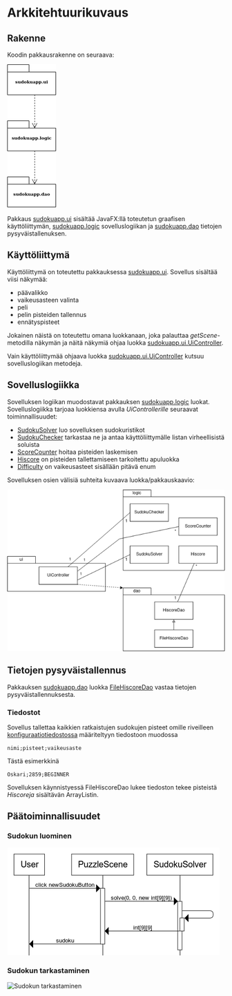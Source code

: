# Arkkitehtuurikuvaus

## Rakenne

Koodin pakkausrakenne on seuraava:

![Sudokusovelluksen pakkauskaavio](images/sudoku-pakkauskaavio.png)  

Pakkaus [sudokuapp.ui](https://github.com/osekeranen/java-11-sudoku-app/tree/master/SudokuApp/src/main/java/sudokuapp/ui) sisältää JavaFX:llä toteutetun graafisen käyttöliittymän, [sudokuapp.logic](https://github.com/osekeranen/java-11-sudoku-app/tree/master/SudokuApp/src/main/java/sudokuapp/logic) sovelluslogiikan ja [sudokuapp.dao](https://github.com/osekeranen/java-11-sudoku-app/tree/master/SudokuApp/src/main/java/sudokuapp/dao) tietojen pysyväistallenuksen.

## Käyttöliittymä

Käyttöliittymä on toteutettu pakkauksessa [sudokuapp.ui](https://github.com/osekeranen/java-11-sudoku-app/tree/master/SudokuApp/src/main/java/sudokuapp/ui). Sovellus sisältää viisi näkymää:

* päävalikko  
* vaikeusasteen valinta  
* peli  
* pelin pisteiden tallennus  
* ennätyspisteet  

Jokainen näistä on toteutettu omana luokkanaan, joka palauttaa *getScene*-metodilla näkymän ja näitä näkymiä ohjaa luokka [sudokuapp.ui.UiController](https://github.com/osekeranen/java-11-sudoku-app/blob/master/SudokuApp/src/main/java/sudokuapp/ui/UiController.java).

Vain käyttöliittymää ohjaava luokka [sudokuapp.ui.UiController](https://github.com/osekeranen/java-11-sudoku-app/blob/master/SudokuApp/src/main/java/sudokuapp/ui/UiController.java) kutsuu sovelluslogiikan metodeja.

## Sovelluslogiikka

Sovelluksen logiikan muodostavat pakkauksen [sudokuapp.logic](https://github.com/osekeranen/java-11-sudoku-app/tree/master/SudokuApp/src/main/java/sudokuapp/logic) luokat. Sovelluslogiikka tarjoaa luokkiensa avulla *UiControllerille* seuraavat toiminnallisuudet:

* [SudokuSolver](https://github.com/osekeranen/java-11-sudoku-app/blob/master/SudokuApp/src/main/java/sudokuapp/logic/SudokuSolver.java) luo sovelluksen sudokuristikot
* [SudokuChecker](https://github.com/osekeranen/java-11-sudoku-app/blob/master/SudokuApp/src/main/java/sudokuapp/logic/SudokuChecker.java) tarkastaa ne ja antaa käyttöliittymälle listan virheellisistä soluista
* [ScoreCounter](https://github.com/osekeranen/java-11-sudoku-app/blob/master/SudokuApp/src/main/java/sudokuapp/logic/ScoreCounter.java) hoitaa pisteiden laskemisen
* [Hiscore](https://github.com/osekeranen/java-11-sudoku-app/blob/master/SudokuApp/src/main/java/sudokuapp/logic/Hiscore.java) on pisteiden tallettamiseen tarkoitettu apuluokka
* [Difficulty](https://github.com/osekeranen/java-11-sudoku-app/blob/master/SudokuApp/src/main/java/sudokuapp/logic/Difficulty.java) on vaikeusasteet sisällään pitävä enum

Sovelluksen osien välisiä suhteita kuvaava luokka/pakkauskaavio:

![Kaavio](images/sudoku-luokkakaavio.png)

## Tietojen pysyväistallennus

Pakkauksen [sudokuapp.dao](https://github.com/osekeranen/java-11-sudoku-app/tree/master/SudokuApp/src/main/java/sudokuapp/dao) luokka [FileHiscoreDao](https://github.com/osekeranen/java-11-sudoku-app/blob/master/SudokuApp/src/main/java/sudokuapp/dao/FileHiscoreDao.java) vastaa tietojen pysyväistallennuksesta.

### Tiedostot

Sovellus tallettaa kaikkien ratkaistujen sudokujen pisteet omille riveilleen [konfiguraatiotiedostossa](https://github.com/osekeranen/java-11-sudoku-app/blob/master/SudokuApp/config.properties) määriteltyyn tiedostoon muodossa

```
nimi;pisteet;vaikeusaste
```

Tästä esimerkkinä

```
Oskari;2859;BEGINNER
```

Sovelluksen käynnistyessä FileHiscoreDao lukee tiedoston tekee pisteistä *Hiscoreja* sisältävän ArrayListin.

## Päätoiminnallisuudet

### Sudokun luominen

![Sudokun luominen](images/sudokun-luominen-sekvenssikaavio.png)

### Sudokun tarkastaminen

![Sudokun tarkastaminen](images/sudokun-tarkastiminen-sekvenssikaavio.png)
